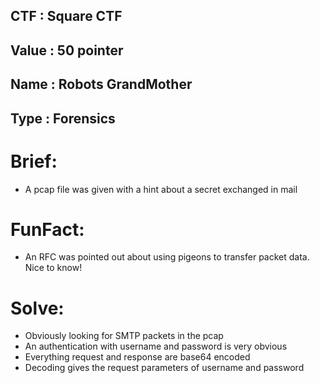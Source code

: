 ## CTF   : Square CTF 
## Value : 50 pointer
## Name  : Robots GrandMother
## Type  : Forensics

# Brief:
* A pcap file was given with a hint about a secret exchanged in mail

# FunFact:
* An RFC was pointed out about using pigeons to transfer packet data. Nice to know!

# Solve:
* Obviously looking for SMTP packets in the pcap
* An authentication with username and password is very obvious
* Everything request and response are base64 encoded
* Decoding gives the request parameters of username and password






